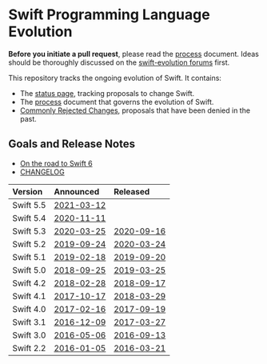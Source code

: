 # Swift Programming Language Evolution

**Before you initiate a pull request**, please read the [process](process.md) document.
Ideas should be thoroughly discussed on the [swift-evolution forums](https://swift.org/community/#swift-evolution) first.

This repository tracks the ongoing evolution of Swift. It contains:

* The [status page](https://apple.github.io/swift-evolution/), tracking proposals to change Swift.
* The [process](process.md) document that governs the evolution of Swift.
* [Commonly Rejected Changes](commonly_proposed.md), proposals that have been denied in the past.

## Goals and Release Notes

* [On the road to Swift 6](https://forums.swift.org/t/on-the-road-to-swift-6/32862)
* [CHANGELOG](https://github.com/apple/swift/blob/main/CHANGELOG.md)

| Version   | Announced                                                       | Released                                                 |
| :-------- | :-------------------------------------------------------------- | :------------------------------------------------------- |
| Swift 5.5 | [2021-03-12](https://forums.swift.org/t/swift-5-5-release-process/45644) |
| Swift 5.4 | [2020-11-11](https://forums.swift.org/t/swift-5-4-release-process/41936) |
| Swift 5.3 | [2020-03-25](https://swift.org/blog/5-3-release-process/)       | [2020-09-16](https://swift.org/blog/swift-5-3-released/) |
| Swift 5.2 | [2019-09-24](https://swift.org/blog/5-2-release-process/)       | [2020-03-24](https://swift.org/blog/swift-5-2-released/) |
| Swift 5.1 | [2019-02-18](https://swift.org/blog/5-1-release-process/)       | [2019-09-20](https://swift.org/blog/swift-5-1-released/) |
| Swift 5.0 | [2018-09-25](https://swift.org/blog/5-0-release-process/)       | [2019-03-25](https://swift.org/blog/swift-5-released/)   |
| Swift 4.2 | [2018-02-28](https://swift.org/blog/4-2-release-process/)       | [2018-09-17](https://swift.org/blog/swift-4-2-released/) |
| Swift 4.1 | [2017-10-17](https://swift.org/blog/swift-4-1-release-process/) | [2018-03-29](https://swift.org/blog/swift-4-1-released/) |
| Swift 4.0 | [2017-02-16](https://swift.org/blog/swift-4-0-release-process/) | [2017-09-19](https://swift.org/blog/swift-4-0-released/) |
| Swift 3.1 | [2016-12-09](https://swift.org/blog/swift-3-1-release-process/) | [2017-03-27](https://swift.org/blog/swift-3-1-released/) |
| Swift 3.0 | [2016-05-06](https://swift.org/blog/swift-3-0-release-process/) | [2016-09-13](https://swift.org/blog/swift-3-0-released/) |
| Swift 2.2 | [2016-01-05](https://swift.org/blog/swift-2-2-release-process/) | [2016-03-21](https://swift.org/blog/swift-2-2-released/) |
